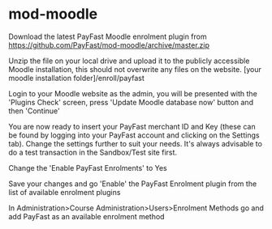 mod-moodle
==========

Download the latest PayFast Moodle enrolment plugin from https://github.com/PayFast/mod-moodle/archive/master.zip

Unzip the file on your local drive and upload it to the publicly accessible Moodle installation, this should not overwrite any files on the website. [your moodle installation folder]/enroll/payfast

Login to your Moodle website as the admin, you will be presented with the 'Plugins Check' screen, press 'Update Moodle database now' button and then 'Continue'

You are now ready to insert your PayFast merchant ID and Key (these can be found by logging into your PayFast account and clicking on the Settings tab). Change the settings further to suit your needs. It's always advisable to do a test transaction in the Sandbox/Test site first.

Change the 'Enable PayFast Enrolments' to Yes

Save your changes and go 'Enable' the PayFast Enrolment plugin from the list of available enrolment plugins

In Administration>Course Administration>Users>Enrolment Methods go and add PayFast as an available enrolment method

